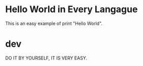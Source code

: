 # Hello World in Every Langague
This is an easy example of print "Hello World".


# dev
DO IT BY YOURSELF, IT IS VERY EASY.